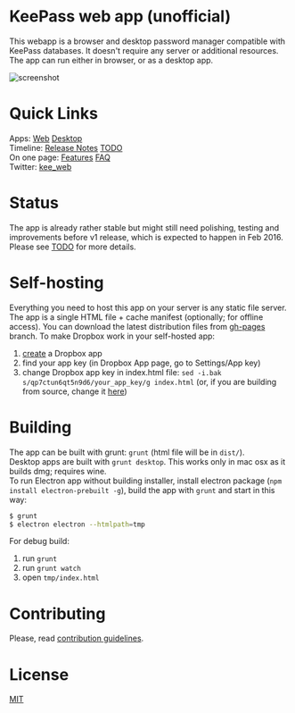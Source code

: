 # KeePass web app (unofficial)

This webapp is a browser and desktop password manager compatible with KeePass databases. It doesn't require any server or additional resources.
The app can run either in browser, or as a desktop app.

![screenshot](https://habrastorage.org/files/bfb/51e/d8d/bfb51ed8d19847d8afb827c4fbff7dd5.png)

# Quick Links

Apps: [Web](https://antelle.github.io/keeweb/) [Desktop](https://github.com/antelle/keeweb/releases/latest)  
Timeline: [Release Notes](release-notes.md) [TODO](https://github.com/antelle/keeweb/wiki/TODO)  
On one page: [Features](features.md) [FAQ](https://github.com/antelle/keeweb/wiki/FAQ)  
Twitter: [kee_web](https://twitter.com/kee_web)  

# Status

The app is already rather stable but might still need polishing, testing and improvements before v1 release, which is expected to happen in Feb 2016.
Please see [TODO](https://github.com/antelle/keeweb/wiki/TODO) for more details.

# Self-hosting

Everything you need to host this app on your server is any static file server. The app is a single HTML file + cache manifest (optionally; for offline access).
You can download the latest distribution files from [gh-pages](https://github.com/antelle/keeweb/tree/gh-pages) branch.
To make Dropbox work in your self-hosted app:

1. [create](https://www.dropbox.com/developers/apps/create) a Dropbox app
2. find your app key (in Dropbox App page, go to Settings/App key)
3. change Dropbox app key in index.html file: `sed -i.bak s/qp7ctun6qt5n9d6/your_app_key/g index.html`
    (or, if you are building from source, change it [here](app/scripts/comp/dropbox-link.js#L12))

# Building

The app can be built with grunt: `grunt` (html file will be in `dist/`).    
Desktop apps are built with `grunt desktop`. This works only in mac osx as it builds dmg; requires wine.  
To run Electron app without building installer, install electron package (`npm install electron-prebuilt -g`), build the app with `grunt` and start in this way:
```bash
$ grunt
$ electron electron --htmlpath=tmp
```

For debug build:

1. run `grunt`
2. run `grunt watch`
3. open `tmp/index.html`

# Contributing

Please, read [contribution guidelines](CONTRIBUTING.md).

# License

[MIT](https://github.com/antelle/keeweb/blob/master/MIT-LICENSE.txt)
